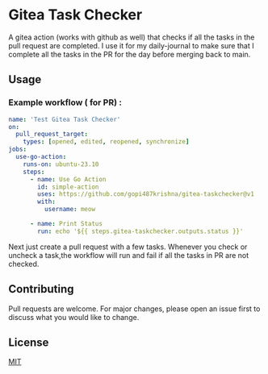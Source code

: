 # Gitea Task Checker

A gitea action (works with github as well) that checks if all the tasks in the pull request are completed. I use it for my daily-journal to make sure that I complete all the tasks in the PR for the day before merging back to main.

## Usage

### Example workflow ( for PR) :
```yaml
name: 'Test Gitea Task Checker'
on:
  pull_request_target:
    types: [opened, edited, reopened, synchronize]
jobs:
  use-go-action:
    runs-on: ubuntu-23.10
    steps:
      - name: Use Go Action  
        id: simple-action
        uses: https://github.com/gopi487krishna/gitea-taskchecker@v1
        with:
          username: meow

      - name: Print Status
        run: echo '${{ steps.gitea-taskchecker.outputs.status }}'
```
Next just create a pull request with a few tasks. Whenever you check or uncheck a task,the workflow will run and fail if all the tasks in PR are not checked.


## Contributing

Pull requests are welcome. For major changes, please open an issue first
to discuss what you would like to change.


## License

[MIT](https://choosealicense.com/licenses/mit/)
